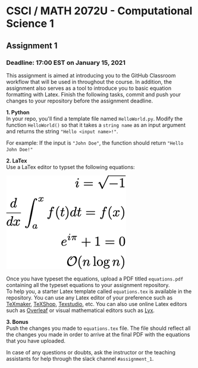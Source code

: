 # CSCI / MATH 2072U - Computational Science 1

## Assignment 1
### Deadline:  17:00 EST on January 15, 2021
This assignment is aimed at introducing you to the GitHub Classroom workflow that will be used in throughout the course. In addition, the assignment also serves as a tool to introduce you to basic equation formatting with Latex. Finish the following tasks, commit and push your changes to your repository before the assignment deadline. 

__1. Python__\
In your repo, you'll find a template file named `HelloWorld.py`. Modify the function `HelloWorld()` so that it takes a `string name` as an input argument and returns the string `"Hello <input name>!"`.

For example: If the input is `"John Doe"`, the function should return `"Hello John Doe!"`

__2. LaTex__\
Use a LaTex editor to typset the following equations:

![Equations to typeset](equations.png)

Once you have typeset the equations, upload a PDF titled `equations.pdf` containing all the typeset equations to your assignment repository.\
To help you, a starter Latex template called `equations.tex` is available in the repository. You can use any Latex editor of your preference such as [TeXmaker](https://www.xm1math.net/texmaker/), [TeXShop](https://pages.uoregon.edu/koch/texshop/), [Texstudio](http://texstudio.sourceforge.net/), etc. You can also use online Latex editors such as [Overleaf](https://www.overleaf.com/) or visual mathematical editors such as [Lyx](https://www.lyx.org/Home).

__3. Bonus__\
Push the changes you made to `equations.tex` file. The file should reflect all the changes you made in order to arrive at the final PDF with the equations that you have uploaded.

In case of any questions or doubts, ask the instructor or the teaching assistants for help through the slack channel `#assignment_1`.
